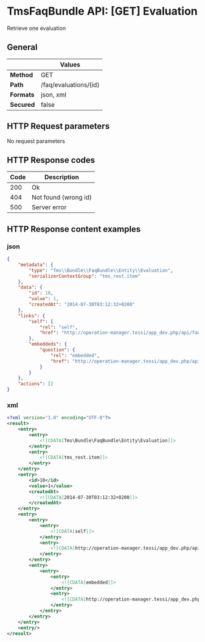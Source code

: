 TmsFaqBundle API: [GET] Evaluation
==================================

Retrieve one evaluation


## General
|             | Values
|-------------|-------
| **Method**  | GET
| **Path**    | /faq/evaluations/{id}
| **Formats** | json, xml
| **Secured** | false

## HTTP Request parameters
No request parameters

## HTTP Response codes
| Code | Description
|------|------------
| 200  | Ok
| 404  | Not found (wrong id)
| 500  | Server error

## HTTP Response content examples
### json
```json
{
    "metadata": {
        "type": "Tms\\Bundle\\FaqBundle\\Entity\\Evaluation",
        "serializerContextGroup": "tms_rest.item"
    },
    "data": {
        "id": 10,
        "value": 1,
        "createdAt": "2014-07-30T03:12:32+0200"
    },
    "links": {
        "self": {
            "rel": "self",
            "href": "http://operation-manager.tessi/app_dev.php/api/faq/evaluations/10"
        },
        "embeddeds": {
            "question": {
                "rel": "embedded",
                "href": "http://operation-manager.tessi/app_dev.php/api/faq/evaluations/10/question"
            }
        }
    },
    "actions": []
}
```

### xml
```xml
<?xml version="1.0" encoding="UTF-8"?>
<result>
    <entry>
        <entry>
            <![CDATA[Tms\Bundle\FaqBundle\Entity\Evaluation]]>
        </entry>
        <entry>
            <![CDATA[tms_rest.item]]>
        </entry>
    </entry>
    <entry>
        <id>10</id>
        <value>1</value>
        <createdAt>
            <![CDATA[2014-07-30T03:12:32+0200]]>
        </createdAt>
    </entry>
    <entry>
        <entry>
            <entry>
                <![CDATA[self]]>
            </entry>
            <entry>
                <![CDATA[http://operation-manager.tessi/app_dev.php/api/faq/evaluations/10.xml]]>
            </entry>
        </entry>
        <entry>
            <entry>
                <entry>
                    <![CDATA[embedded]]>
                </entry>
                <entry>
                    <![CDATA[http://operation-manager.tessi/app_dev.php/api/faq/evaluations/10/question.xml]]>
                </entry>
            </entry>
        </entry>
    </entry>
    <entry/>
</result>
```